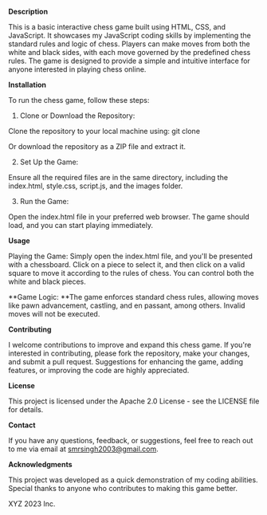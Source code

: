 **Description**

This is a basic interactive chess game built using HTML, CSS, and JavaScript. It showcases my JavaScript coding skills by implementing the standard rules and logic of chess. Players can make moves from both the white and black sides, with each move governed by the predefined chess rules. The game is designed to provide a simple and intuitive interface for anyone interested in playing chess online.

**Installation**

To run the chess game, follow these steps:

1. Clone or Download the Repository:

  Clone the repository to your local machine using:  git clone <repository-url>
  
  Or download the repository as a ZIP file and extract it.
  
2. Set Up the Game:

  Ensure all the required files are in the same directory, including the index.html, style.css, script.js, and the images  folder.
  
3. Run the Game:

  Open the index.html file in your preferred web browser. The game should load, and you can start playing immediately.
  
**Usage**

Playing the Game: Simply open the index.html file, and you'll be presented with a chessboard. Click on a piece to select it, and then click on a valid square to move it according to the rules of chess. You can control both the white and black pieces.

  **Game Logic: **The game enforces standard chess rules, allowing moves like pawn advancement, castling, and en passant, among others. Invalid moves will not be executed.

**Contributing**

I welcome contributions to improve and expand this chess game. If you're interested in contributing, please fork the repository, make your changes, and submit a pull request. Suggestions for enhancing the game, adding features, or improving the code are highly appreciated.

**License**

This project is licensed under the Apache 2.0 License - see the LICENSE file for details.

**Contact**

If you have any questions, feedback, or suggestions, feel free to reach out to me via email at smrsingh2003@gmail.com.

**Acknowledgments**

This project was developed as a quick demonstration of my coding abilities. Special thanks to anyone who contributes to making this game better.

XYZ 2023 Inc.
